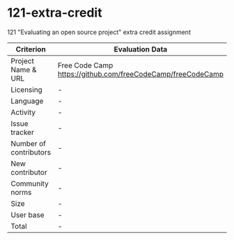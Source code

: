 # 121-extra-credit
121 "Evaluating an open source project" extra credit assignment

| Criterion  | Evaluation Data | Score |
| ------------- | ------------- | --------|
| Project Name & URL | Free Code Camp https://github.com/freeCodeCamp/freeCodeCamp | - |
|Licensing | - | - |
|Language | - | - |
|Activity | - | - |
|Issue tracker | - | - |
|Number of contributors | - | - |
|New contributor | - | - |
|Community norms | - | - |
|Size | - | - |
|User base | - | - |
|Total | - | - |
